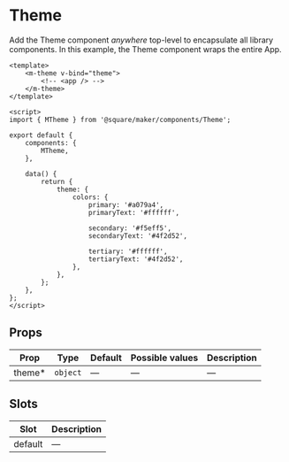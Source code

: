 # Theme

Add the Theme component _anywhere_ top-level to encapsulate all library components. In this example, the Theme component wraps the entire App.

```vue
<template>
	<m-theme v-bind="theme">
		<!-- <app /> -->
	</m-theme>
</template>

<script>
import { MTheme } from '@square/maker/components/Theme';

export default {
	components: {
		MTheme,
	},

	data() {
		return {
			theme: {
				colors: {
					primary: '#a079a4',
					primaryText: '#ffffff',

					secondary: '#f5eff5',
					secondaryText: '#4f2d52',

					tertiary: '#ffffff',
					tertiaryText: '#4f2d52',
				},
			},
		};
	},
};
</script>
```
<!-- api-tables:start -->
## Props

| Prop   | Type     | Default | Possible values | Description |
| ------ | -------- | ------- | --------------- | ----------- |
| theme* | `object` | —       | —               | —           |


## Slots

| Slot    | Description |
| ------- | ----------- |
| default | —           |
<!-- api-tables:end -->
